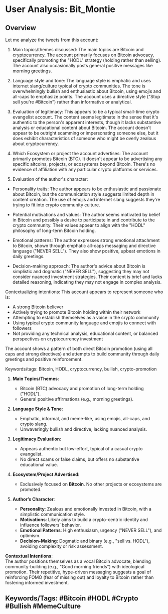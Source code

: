 # User Analysis: Bit_Montie

## Overview

<think>
Let me analyze the tweets from this account:

1. Main topics/themes discussed:
The main topics are Bitcoin and cryptocurrency. The account primarily focuses on Bitcoin advocacy, specifically promoting the "HODL" strategy (holding rather than selling). The account also occasionally posts general positive messages like morning greetings.

2. Language style and tone:
The language style is emphatic and uses internet slang/culture typical of crypto communities. The tone is overwhelmingly bullish and enthusiastic about Bitcoin, using emojis and all-caps to emphasize points. The account uses a directive style ("Stop sell you're #Bitcoin") rather than informative or analytical.

3. Evaluation of legitimacy:
This appears to be a typical small-time crypto evangelist account. The content seems legitimate in the sense that it's authentic to the person's apparent interests, though it lacks substantive analysis or educational content about Bitcoin. The account doesn't appear to be outright scamming or impersonating someone else, but it does exhibit characteristics of someone who might be overly zealous about cryptocurrency.

4. Which Ecosystem or project the account advertises:
The account primarily promotes Bitcoin (BTC). It doesn't appear to be advertising any specific altcoins, projects, or ecosystems beyond Bitcoin. There's no evidence of affiliation with any particular crypto platforms or services.

5. Evaluation of the author's character:

- Personality traits: The author appears to be enthusiastic and passionate about Bitcoin, but the communication style suggests limited depth in content creation. The use of emojis and internet slang suggests they're trying to fit into crypto community culture.

- Potential motivations and values: The author seems motivated by belief in Bitcoin and possibly a desire to participate in and contribute to the crypto community. Their values appear to align with the "HODL" philosophy of long-term Bitcoin holding.

- Emotional patterns: The author expresses strong emotional attachment to Bitcoin, shown through emphatic all-caps messaging and directive language ("NEVER SELL"). They also show positive, upbeat emotions in daily greetings.

- Decision-making approach: The author's advice about Bitcoin is simplistic and dogmatic ("NEVER SELL"), suggesting they may not consider nuanced investment strategies. Their content is brief and lacks detailed reasoning, indicating they may not engage in complex analysis.

Contextualizing intentions:
This account appears to represent someone who is:
- A strong Bitcoin believer
- Actively trying to promote Bitcoin holding within their network
- Attempting to establish themselves as a voice in the crypto community
- Using typical crypto community language and emojis to connect with followers
- Not providing any technical analysis, educational content, or balanced perspectives on cryptocurrency investment

The account shows a pattern of both direct Bitcoin promotion (using all caps and strong directives) and attempts to build community through daily greetings and positive reinforcement.

Keywords/tags:
Bitcoin, HODL, cryptocurrency, bullish, crypto-promotion
</think>

1. **Main Topics/Themes**:  
   - Bitcoin (BTC) advocacy and promotion of long-term holding ("HODL").  
   - General positive affirmations (e.g., morning greetings).  

2. **Language Style & Tone**:  
   - Emphatic, informal, and meme-like, using emojis, all-caps, and crypto slang.  
   - Unwaveringly bullish and directive, lacking nuanced analysis.  

3. **Legitimacy Evaluation**:  
   - Appears authentic but low-effort, typical of a casual crypto evangelist.  
   - No direct scams or false claims, but offers no substantive educational value.  

4. **Ecosystem/Project Advertised**:  
   - Exclusively focused on **Bitcoin**. No other projects or ecosystems are promoted.  

5. **Author’s Character**:  
   - **Personality**: Zealous and emotionally invested in Bitcoin, with a simplistic communication style.  
   - **Motivations**: Likely aims to build a crypto-centric identity and influence followers’ behavior.  
   - **Emotional Patterns**: High enthusiasm, urgency ("NEVER SELL"), and optimism.  
   - **Decision-Making**: Dogmatic and binary (e.g., "sell vs. HODL"), avoiding complexity or risk assessment.  

**Contextual Intentions**:  
The author positions themselves as a vocal Bitcoin advocate, blending community-building (e.g., "Good morning friends") with ideological promotion. Their repetitive, hype-driven messaging suggests a goal of reinforcing FOMO (fear of missing out) and loyalty to Bitcoin rather than fostering informed investment.  

**Keywords/Tags**: #Bitcoin #HODL #Crypto #Bullish #MemeCulture
---
